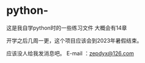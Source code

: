 # python-
这是我自学python时的一些练习文件
大概会有14章

开学之后几周一更，这个项目应该会到2023年暑假结束。

应该没人给我发消息吧。
E-mail ：zepdyx@126.com
